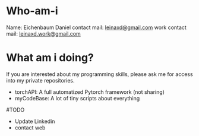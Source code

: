 # Who-am-i
Name: Eichenbaum Daniel
contact mail: leinaxd@gmail.com
work contact mail: leinaxd.work@gmail.com

# What am i doing?
If you are interested about my programming skills, please ask me for access into my private repositories.


- torchAPI: A full automatized Pytorch framework (not sharing)
- myCodeBase: A lot of tiny scripts about everything


#TODO
- Update Linkedin
- contact web
